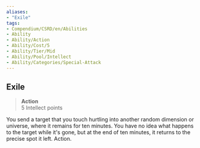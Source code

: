 ```yaml
---
aliases:
- "Exile"
tags:
- Compendium/CSRD/en/Abilities
- Ability
- Ability/Action
- Ability/Cost/5
- Ability/Tier/Mid
- Ability/Pool/Intellect
- Ability/Categories/Special-Attack
---
```


  
## Exile  
>**Action**  
>5 Intellect points
  
You send a target that you touch hurtling into another random dimension or universe, where it remains for ten minutes. You have no idea what happens to the target while it's gone, but at the end of ten minutes, it returns to the precise spot it left. Action.